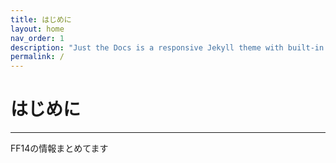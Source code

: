 ```yaml
---
title: はじめに
layout: home
nav_order: 1
description: "Just the Docs is a responsive Jekyll theme with built-in search that is easily customizable and hosted on GitHub Pages."
permalink: /
---
```


# はじめに

---
FF14の情報まとめてます